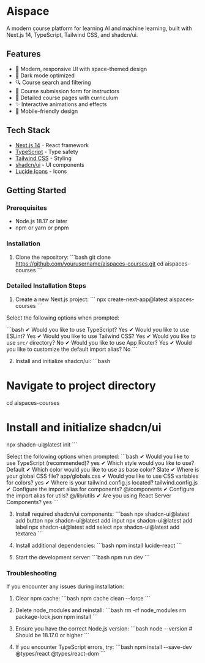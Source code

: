 # Aispace
A modern course platform for learning AI and machine learning, built with Next.js 14, TypeScript, Tailwind CSS, and shadcn/ui.

## Features

- 🎨 Modern, responsive UI with space-themed design
- 🌙 Dark mode optimized
- 🔍 Course search and filtering
- 📝 Course submission form for instructors
- 🎯 Detailed course pages with curriculum
- ✨ Interactive animations and effects
- 📱 Mobile-friendly design

## Tech Stack

- [Next.js 14](https://nextjs.org/) - React framework
- [TypeScript](https://www.typescriptlang.org/) - Type safety
- [Tailwind CSS](https://tailwindcss.com/) - Styling
- [shadcn/ui](https://ui.shadcn.com/) - UI components
- [Lucide Icons](https://lucide.dev/) - Icons

## Getting Started

### Prerequisites

- Node.js 18.17 or later
- npm or yarn or pnpm

### Installation

1. Clone the repository:
   \`\`\`bash
   git clone https://github.com/yourusername/aispaces-courses.git
   cd aispaces-courses
   \`\`\`

### Detailed Installation Steps

1. Create a new Next.js project:
\`\`\`
npx create-next-app@latest aispaces-courses
\`\`\`

Select the following options when prompted:


\`\`\`bash
✔ Would you like to use TypeScript? Yes
✔ Would you like to use ESLint? Yes
✔ Would you like to use Tailwind CSS? Yes
✔ Would you like to use `src/` directory? No
✔ Would you like to use App Router? Yes
✔ Would you like to customize the default import alias? No
\`\`\`

2. Install and initialize shadcn/ui:
\`\`\`bash
# Navigate to project directory
cd aispaces-courses

# Install and initialize shadcn/ui
npx shadcn-ui@latest init
\`\`\`

Select the following options when prompted:
\`\`\`bash
✔ Would you like to use TypeScript (recommended)? yes
✔ Which style would you like to use? Default
✔ Which color would you like to use as base color? Slate
✔ Where is your global CSS file? app/globals.css
✔ Would you like to use CSS variables for colors? yes
✔ Where is your tailwind.config.js located? tailwind.config.js
✔ Configure the import alias for components? @/components
✔ Configure the import alias for utils? @/lib/utils
✔ Are you using React Server Components? yes
\`\`\`

3. Install required shadcn/ui components:
\`\`\`bash
npx shadcn-ui@latest add button
npx shadcn-ui@latest add input
npx shadcn-ui@latest add label
npx shadcn-ui@latest add select
npx shadcn-ui@latest add textarea
\`\`\`

4. Install additional dependencies:
\`\`\`bash
npm install lucide-react
\`\`\`

5. Start the development server:
\`\`\`bash
npm run dev
\`\`\`


### Troubleshooting

If you encounter any issues during installation:

1. Clear npm cache:
\`\`\`bash
npm cache clean --force
\`\`\`

2. Delete node_modules and reinstall:
\`\`\`bash
rm -rf node_modules
rm package-lock.json
npm install
\`\`\`

3. Ensure you have the correct Node.js version:
\`\`\`bash
node --version  # Should be 18.17.0 or higher
\`\`\`

4. If you encounter TypeScript errors, try:
\`\`\`bash
npm install --save-dev @types/react @types/react-dom
\`\`\`

